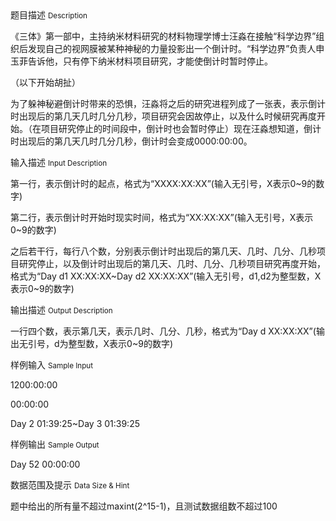 <div class="panel panel-default">
<div class="area-title">
<span>
题目描述
<small>Description</small>
</span></div>
<div class="panel-body">

<p>《三体》第一部中，主持纳米材料研究的材料物理学博士汪淼在接触“科学边界”组织后发现自己的视网膜被某种神秘的力量投影出一个倒计时。“科学边界”负责人申玉菲告诉他，只有停下纳米材料项目研究，才能使倒计时暂时停止。</p><p>（以下开始胡扯）</p><p>为了躲神秘避倒计时带来的恐惧，汪淼将之后的研究进程列成了一张表，表示倒计时出现后的第几天几时几分几秒，项目研究会因故停止，以及什么时候研究再度开始。（在项目研究停止的时间段中，倒计时也会暂时停止）现在汪淼想知道，倒计时出现后的第几天几时几分几秒，倒计时会变成0000:00:00。</p>

</div>
</div>

<div class="panel panel-default">
<div class="area-title">
<span>
输入描述
<small>Input Description</small>
</span></div>
<div class="panel-body">
<p>第一行，表示倒计时的起点，格式为“XXXX:XX:XX”(输入无引号，X表示0~9的数字)</p><p>第二行，表示倒计时开始时现实时间，格式为“XX:XX:XX”(输入无引号，X表示0~9的数字)</p><p>之后若干行，每行八个数，分别表示倒计时出现后的第几天、几时、几分、几秒项目研究停止，以及倒计时出现后的第几天、几时、几分、几秒项目研究再度开始，格式为“Day d1 XX:XX:XX~Day d2 XX:XX:XX”(输入无引号，d1,d2为整型数，X表示0~9的数字)</p>

</div>
</div>
<div  class="panel panel-default">
<div class="area-title">
<span>
输出描述
<small>Output Description</small>
</span></div>
<div class="panel-body">

<p>一行四个数，表示第几天，表示几时、几分、几秒，格式为“Day d XX:XX:XX”(输出无引号，d为整型数，X表示0~9的数字)</p>

</div>
</div>


<div class="panel panel-default">
<div class="area-title">
<span>
样例输入
<small>Sample Input</small>
</span></div>
<div class="panel-body">
<p>1200:00:00</p><p>00:00:00</p><p>Day 2 01:39:25~Day 3 01:39:25<br></p>

</div>
</div>

<div class="panel panel-default">
<div class="area-title">
<span>
样例输出
<small>Sample Output</small>
</span></div>
<div class="panel-body">
<p>Day 52 00:00:00</p>

</div>
</div>

<div class="panel panel-default">
<div class="area-title">
<span>
数据范围及提示
<small>Data Size & Hint</small>
</span></div>
<div class="panel-body">
<p>题中给出的所有量不超过maxint(2^15-1)，且测试数据组数不超过100</p>
</div>
</div>